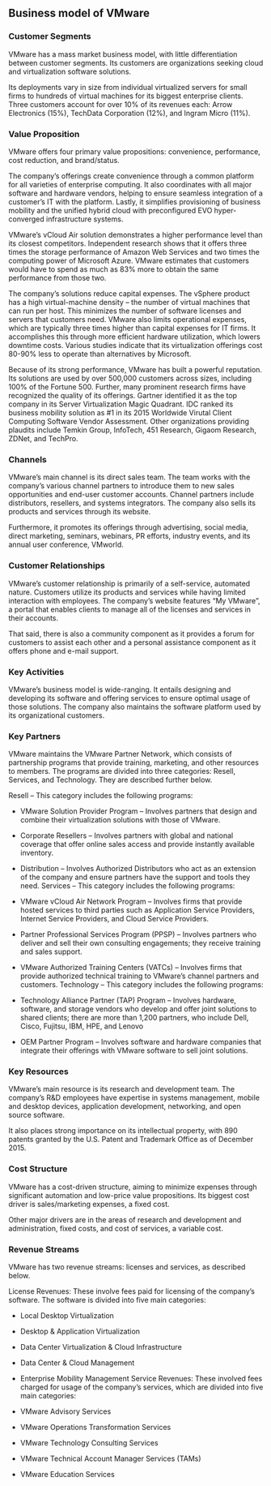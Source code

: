 Business model of VMware
------------------------

 ### Customer Segments

 VMware has a mass market business model, with little differentiation between customer segments. Its customers are organizations seeking cloud and virtualization software solutions.

 Its deployments vary in size from individual virtualized servers for small firms to hundreds of virtual machines for its biggest enterprise clients. Three customers account for over 10% of its revenues each: Arrow Electronics (15%), TechData Corporation (12%), and Ingram Micro (11%).

 ### Value Proposition

 VMware offers four primary value propositions: convenience, performance, cost reduction, and brand/status.

 The company’s offerings create convenience through a common platform for all varieties of enterprise computing. It also coordinates with all major software and hardware vendors, helping to ensure seamless integration of a customer’s IT with the platform. Lastly, it simplifies provisioning of business mobility and the unified hybrid cloud with preconfigured EVO hyper-converged infrastructure systems.

 VMware’s vCloud Air solution demonstrates a higher performance level than its closest competitors. Independent research shows that it offers three times the storage performance of Amazon Web Services and two times the computing power of Microsoft Azure. VMware estimates that customers would have to spend as much as 83% more to obtain the same performance from those two.

 The company’s solutions reduce capital expenses. The vSphere product has a high virtual-machine density – the number of virtual machines that can run per host. This minimizes the number of software licenses and servers that customers need. VMware also limits operational expenses, which are typically three times higher than capital expenses for IT firms. It accomplishes this through more efficient hardware utilization, which lowers downtime costs. Various studies indicate that its virtualization offerings cost 80-90% less to operate than alternatives by Microsoft.

 Because of its strong performance, VMware has built a powerful reputation. Its solutions are used by over 500,000 customers across sizes, including 100% of the Fortune 500. Further, many prominent research firms have recognized the quality of its offerings. Gartner identified it as the top company in its Server Virtualization Magic Quadrant. IDC ranked its business mobility solution as #1 in its 2015 Worldwide Virutal Client Computing Software Vendor Assessment. Other organizations providing plaudits include Temkin Group, InfoTech, 451 Research, Gigaom Research, ZDNet, and TechPro.

 ### Channels

 VMware’s main channel is its direct sales team. The team works with the company’s various channel partners to introduce them to new sales opportunities and end-user customer accounts. Channel partners include distributors, resellers, and systems integrators. The company also sells its products and services through its website.

 Furthermore, it promotes its offerings through advertising, social media, direct marketing, seminars, webinars, PR efforts, industry events, and its annual user conference, VMworld.

 ### Customer Relationships

 VMware’s customer relationship is primarily of a self-service, automated nature. Customers utilize its products and services while having limited interaction with employees. The company’s website features “My VMware”, a portal that enables clients to manage all of the licenses and services in their accounts.

 That said, there is also a community component as it provides a forum for customers to assist each other and a personal assistance component as it offers phone and e-mail support.

 ### Key Activities

 VMware’s business model is wide-ranging. It entails designing and developing its software and offering services to ensure optimal usage of those solutions. The company also maintains the software platform used by its organizational customers.

 ### Key Partners

 VMware maintains the VMware Partner Network, which consists of partnership programs that provide training, marketing, and other resources to members. The programs are divided into three categories: Resell, Services, and Technology. They are described further below.

 Resell – This category includes the following programs:

  * VMware Solution Provider Program – Involves partners that design and combine their virtualization solutions with those of VMware.
 * Corporate Resellers – Involves partners with global and national coverage that offer online sales access and provide instantly available inventory.
 * Distribution – Involves Authorized Distributors who act as an extension of the company and ensure partners have the support and tools they need.
  Services – This category includes the following programs:

  * VMware vCloud Air Network Program – Involves firms that provide hosted services to third parties such as Application Service Providers, Internet Service Providers, and Cloud Service Providers.
 * Partner Professional Services Program (PPSP) – Involves partners who deliver and sell their own consulting engagements; they receive training and sales support.
 * VMware Authorized Training Centers (VATCs) – Involves firms that provide authorized technical training to VMware’s channel partners and customers.
  Technology – This category includes the following programs:

  * Technology Alliance Partner (TAP) Program – Involves hardware, software, and storage vendors who develop and offer joint solutions to shared clients; there are more than 1,200 partners, who include Dell, Cisco, Fujitsu, IBM, HPE, and Lenovo
 * OEM Partner Program – Involves software and hardware companies that integrate their offerings with VMware software to sell joint solutions.
  ### Key Resources

 VMware’s main resource is its research and development team. The company’s R&D employees have expertise in systems management, mobile and desktop devices, application development, networking, and open source software.

 It also places strong importance on its intellectual property, with 890 patents granted by the U.S. Patent and Trademark Office as of December 2015.

 ### Cost Structure

 VMware has a cost-driven structure, aiming to minimize expenses through significant automation and low-price value propositions. Its biggest cost driver is sales/marketing expenses, a fixed cost.

 Other major drivers are in the areas of research and development and administration, fixed costs, and cost of services, a variable cost.

 ### Revenue Streams

 VMware has two revenue streams: licenses and services, as described below.

 License Revenues: These involve fees paid for licensing of the company’s software. The software is divided into five main categories:

  * Local Desktop Virtualization
 * Desktop & Application Virtualization
 * Data Center Virtualization & Cloud Infrastructure
 * Data Center & Cloud Management
 * Enterprise Mobility Management
   Service Revenues: These involved fees charged for usage of the company’s services, which are divided into five main categories:

  * VMware Advisory Services
 * VMware Operations Transformation Services
 * VMware Technology Consulting Services
 * VMware Technical Account Manager Services (TAMs)
 * VMware Education Services